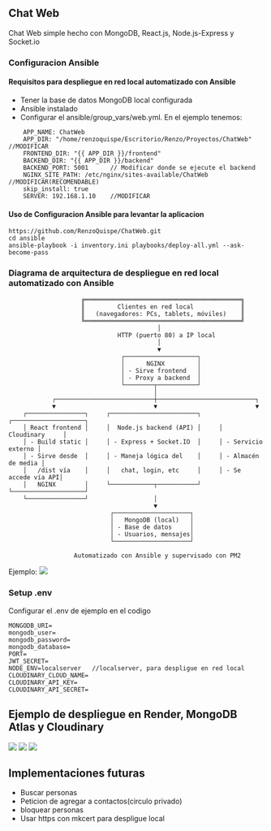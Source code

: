 ## Chat Web

Chat Web simple hecho con MongoDB, React.js, Node.js-Express y Socket.io

### Configuracion Ansible
#### Requisitos para despliegue en red local automatizado con Ansible
- Tener la base de datos MongoDB local configurada
- Ansible instalado
- Configurar el ansible/group_vars/web.yml. En el ejemplo tenemos:
```
    APP_NAME: ChatWeb
    APP_DIR: "/home/renzoquispe/Escritorio/Renzo/Proyectos/ChatWeb"    //MODIFICAR
    FRONTEND_DIR: "{{ APP_DIR }}/frontend"
    BACKEND_DIR: "{{ APP_DIR }}/backend"
    BACKEND_PORT: 5001      // Modificar donde se ejecute el backend
    NGINX_SITE_PATH: /etc/nginx/sites-available/ChatWeb    //MODIFICAR(RECOMENDABLE)
    skip_install: true
    SERVER: 192.168.1.10    //MODIFICAR
```


#### Uso de Configuracion Ansible para levantar la aplicacion 
```
https://github.com/RenzoQuispe/ChatWeb.git
cd ansible
ansible-playbook -i inventory.ini playbooks/deploy-all.yml --ask-become-pass
```
### Diagrama de arquitectura de despliegue en red local automatizado con Ansible
```
                    ╔═══════════════════════════════════════════╗
                    ║         Clientes en red local             ║
                    ║   (navegadores: PCs, tablets, móviles)    ║
                    ╚═══════════════════════════════════════════╝
                                         │
                              HTTP (puerto 80) a IP local
                                         │
                                         ▼
                               ┌────────────────────┐
                               │      NGINX         │
                               │ - Sirve frontend   │
                               │ - Proxy a backend  │
                               └────────┬───────────┘
                                        │
            ┌───────────────────────────┼───────────────────────────┐
            ▼                           ▼                           ▼
    ┌────────────────┐     ┌────────────────────────┐     ┌────────────────────┐
    │ React frontend │     │  Node.js backend (API) │     │     Cloudinary     │
    │ - Build static │     │ - Express + Socket.IO  │     │ - Servicio externo │
    │ - Sirve desde  │     │ - Maneja lógica del    │     │ - Almacén de media │
    │   /dist vía    │     │   chat, login, etc     │     │ - Se accede vía API│
    │   NGINX        │     └────────────┬───────────┘     └────────────────────┘
    └────────────────┘                  │
                                        ▼
                            ┌─────────────────────┐
                            │   MongoDB (local)   │
                            │ - Base de datos     │
                            │ - Usuarios, mensajes│
                            └─────────────────────┘

                  Automatizado con Ansible y supervisado con PM2 
```

Ejemplo:
![](https://drive.google.com/uc?export=view&id=12FgGooiLqKMId30fo-MA28y54PTFoHV3)

### Setup .env
Configurar el .env de ejemplo en el codigo
```
MONGODB_URI=
mongodb_user=
mongodb_password=
mongodb_database=
PORT=
JWT_SECRET=
NODE_ENV=localserver   //localserver, para despligue en red local
CLOUDINARY_CLOUD_NAME=
CLOUDINARY_API_KEY=
CLOUDINARY_API_SECRET=
```
## Ejemplo de despliegue en Render, MongoDB Atlas y Cloudinary

![](https://drive.google.com/uc?export=view&id=1Y5unk2k6gZJxHPHt_yUWFg2lBKNwGBLW)
![](https://drive.google.com/uc?export=view&id=1l1VM3exYZ6TqGy04FT2abqOf40iZtmHS)
![](https://drive.google.com/uc?export=view&id=1Isx-0_l1XS9TFPM-IE9Qf6C7t0vWHlVP)

## Implementaciones futuras
- Buscar personas
- Peticion de agregar a contactos(circulo privado)
- bloquear personas
- Usar https con mkcert para despligue local